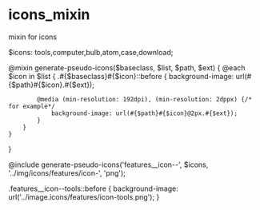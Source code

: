 # icons_mixin
mixin for icons


$icons: tools,computer,bulb,atom,case,download;

@mixin generate-pseudo-icons($baseclass, $list, $path, $ext) {
    @each $icon in $list {
        .#{$baseclass}#{$icon}::before {
            background-image: url(#{$path}#{$icon}.#{$ext});

            @media (min-resolution: 192dpi), (min-resolution: 2dppx) {/* for example*/
                background-image: url(#{$path}#{$icon}@2px.#{$ext});
            }
        }
    }
}

@include generate-pseudo-icons('features__icon--', $icons, '../img/icons/features/icon-', 'png');

.features__icon--tools::before {
    background-image: url('../image.icons/features/icon-tools.png');
}